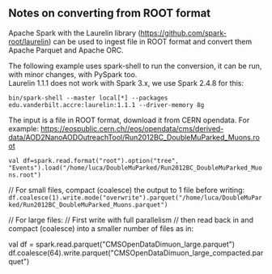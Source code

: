 ## Notes on converting from ROOT format

Apache Spark with the Laurelin library (https://github.com/spark-root/laurelin)
can be used to ingest file in ROOT format and convert them Apache Parquet and Apache ORC.  

The following example uses spark-shell to run the conversion, it can be run, with minor changes, with PySpark too.  
Laurelin 1.1.1 does not work with Spark 3.x, we use Spark 2.4.8 for this:  

`bin/spark-shell --master local[*] --packages edu.vanderbilt.accre:laurelin:1.1.1 --driver-memory 8g`

The input is a file in ROOT format, download it from CERN opendata. For example:
https://eospublic.cern.ch//eos/opendata/cms/derived-data/AOD2NanoAODOutreachTool/Run2012BC_DoubleMuParked_Muons.root

`val df=spark.read.format("root").option("tree", "Events").load("/home/luca/DoubleMuParked/Run2012BC_DoubleMuParked_Muons.root")`

// For small files, compact (coalesce) the output to 1 file before writing:
`df.coalesce(1).write.mode("overwrite").parquet("/home/luca/DoubleMuParked/Run2012BC_DoubleMuParked_Muons.parquet")`

// For large files:
// First write with full parallelism
// then read back in and compact (coalesce) into a smaller number of files as in:

val df = spark.read.parquet("CMSOpenDataDimuon_large.parquet")
df.coalesce(64).write.parquet("CMSOpenDataDimuon_large_compacted.parquet")
